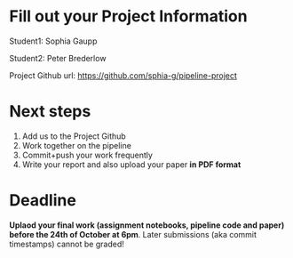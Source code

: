 # Fill out your Project Information

Student1: Sophia Gaupp

Student2: Peter Brederlow

Project Github url: https://github.com/sphia-g/pipeline-project


# Next steps

1. Add us to the Project Github
2. Work together on the pipeline
3. Commit+push your work frequently
4. Write your report and also upload your paper **in PDF format**



# Deadline

**Uplaod your final work (assignment notebooks, pipeline code and paper) before the 24th of October at 6pm**.
Later submissions (aka commit timestamps) cannot be graded!
